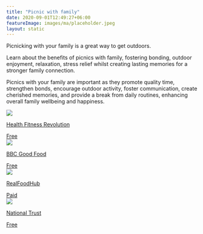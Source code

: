 ```yaml
---
title: "Picnic with family"
date: 2020-09-01T12:49:27+06:00
featureImage: images/ma/placeholder.jpeg
layout: static
---
```


Picnicking with your family is a great way to get outdoors.

Learn about the benefits of picnics with family, fostering bonding, outdoor enjoyment, relaxation, stress relief whilst creating lasting memories for a stronger family connection.

Picnics with your family are important as they promote quality time, strengthen bonds, encourage outdoor activity, foster communication, create cherished memories, and provide a break from daily routines, enhancing overall family wellbeing and happiness.

<a class="ma-link" href="https://www.healthfitnessrevolution.com/top-10-health-benefits-going-picnic/"><div class="ma-card ma-card-Community"><div class="ma-icon"><img src ="/images/Icon-check - community - opacity.svg"/></div><div class="ma-name"><p>Health Fitness Revolution</p></div><div class="ma-paid-text"><span>Free</span></div></div></a><a class="ma-link" href="https://www.bbcgoodfood.com/howto/guide/how-pack-perfect-picnic"><div class="ma-card ma-card-Community"><div class="ma-icon"><img src ="/images/Icon-check - community - opacity.svg"/></div><div class="ma-name"><p>BBC Good Food</p></div><div class="ma-paid-text"><span>Free</span></div></div></a><a class="ma-link" href="https://www.awin1.com/cread.php?awinmid=20241&awinaffid=1198638&ued=https%3A%2F%2Fwww.realfoodhub.co.uk%2F"><div class="ma-card ma-card-Community"><div class="ma-icon"><img src ="/images/Icon-pound - community - opacity.svg"/></div><div class="ma-name"><p>RealFoodHub</p></div><div class="ma-paid-text"><span>Paid</span></div></div></a><a class="ma-link" href="https://www.nationaltrust.org.uk/visit/places-to-eat/perfect-picnic-spots"><div class="ma-card ma-card-Community"><div class="ma-icon"><img src ="/images/Icon-check - community - opacity.svg"/></div><div class="ma-name"><p>National Trust</p></div><div class="ma-paid-text"><span>Free</span></div></div></a>  

<br/><br/>






